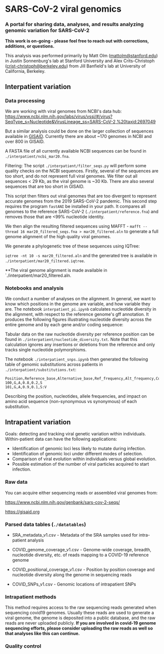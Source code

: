 # SARS-CoV-2 viral genomics

### A portal for sharing data, analyses, and results analyzing genomic variation for SARS-CoV-2


**This work is on-going - please feel free to reach out with corrections, additions, or questions.**

This analysis was performed primarily by Matt Olm (mattolm@stanford.edu) in Justin Sonnenburg's lab at Stanford University and Alex Crits-Christoph (crist-christoph@berkeley.edu) from Jill Banfield's lab at University of California, Berkeley.


## Interpatient variation

### Data processing

We are working with viral genomes from NCBI's data hub:
https://www.ncbi.nlm.nih.gov/labs/virus/vssi/#/virus?SeqType_s=Nucleotide&VirusLineage_ss=SARS-CoV-2,%20taxid:2697049

But a similar analysis could be done on the larger collection of sequences available in [GISAID](gisaid.org). Currently there are about ~170 genomes in NCBI and over 800 in GISAID.

A FASTA file of all currently available NCBI sequences can be found in `./interpatient/ncbi_mar20.fna`.

Filtering:
The script `./interpatient/filter_seqs.py` will perform some quality checks on the NCBI sequences. Firstly, several of the sequences are too short, and do not represent full viral genomes. We filter out all sequences < 29 Kb, as the viral genome is ~30 Kb. There are also several sequences that are too short in GISAID.

This script then filters out viral genomes that are too divergent to represent accurate genomes from the 2019 SARS-CoV-2 pandemic. This second step requires the program `fastANI` be installed in your path. It compares all genomes to the reference SARS-CoV-2 (`./interpatient/reference.fna`) and removes those that are <99% nucleotide identity. 

We then align the resulting filtered sequences using MAFFT - `mafft --thread 16 mar20_filtered_seqs.fna > mar20_filtered.aln` to generate a full genome alignment of the high quality viral genomes.

We generate a phylogenetic tree of these sequences using IQTree:

`iqtree -nt 10 -s mar20_filtered.aln`
and the generated tree is available in `./interpatient/mar20_filtered.iqtree`.

**The viral genome alignment is made available in `./interpatient/mar20_filtered.aln.

### Notebooks and analysis

We conduct a number of analyses on the alignment. In general, we want to know which positions in the genome are variable, and how variable they are. The notebook `interpatient_pi.ipynb` calculates nucleotide diversity in the alignment, with respect to the reference genome's gff annotation. It produces the following figures illustrating nucleotide diversity across the entire genome and by each gene and/or coding sequence:

Tabular data on the raw nucleotide diversity per reference position can be found in `./interpatient/nucleotide_diversity.txt`. Note that this calculation ignores any insertions or deletions from the reference and only tracks single nucleotide polymorphisms.

The notebook `./interpatient_snps.ipynb` then generated the following table of genomic substitutions across patients in `./interpatient/substitutions.txt`:

```
Position,Reference_base,Alternative_base,Ref_frequency,Alt_frequency,CodingVariant
100,G,A,0.8,0.2,S
101,G,A,0.9,0.1,S:V
```
Describing the position, nucleotides, allele frequencies, and impact on amino acid sequence (non-synonymous vs synonymous) of each substitution.

## Intrapatient variation

Goals: detecting and tracking viral genetic variation within individuals. Within-patient data can have the following applications:

* Identification of genomic loci less likely to mutate during infection.
* Identification of genomic loci under different modes of selection.
* Comparison of viral evolution within individuals versus global evolution.
* Possible estimation of the number of viral particles acquired to start infection.

### Raw data

You can acquire either sequencing reads or assembled viral genomes from:

https://www.ncbi.nlm.nih.gov/genbank/sars-cov-2-seqs/

https://gisaid.org


### Parsed data tables (`./datatables`)

* SRA_metadata_v1.csv - Metadata of the SRA samples used for intra-patient analysis

* COVID_genome_coverage_v1.csv - Genome-wide coverage, breadth, nucleotide diversity, etc. of reads mapping to a COVID-19 reference genome

* COVID_positional_coverage_v1.csv - Position by position coverage and nucleotide diversity along the genome in sequencing reads

* COVID_SNPs_v1.csv - Genomic locations of intrapatient SNPs

### Intrapatient methods

This method requires access to the raw sequencing reads generated when sequencing covid19 genomes. Usually these reads are used to generate a viral genome, the genome is deposited into a public database, and the raw reads are never uploaded publicly. **If you are involved in covid-19 genome sequencing efforts, please consider uploading the raw reads as well so that analyses like this can continue.**


### Quality control

